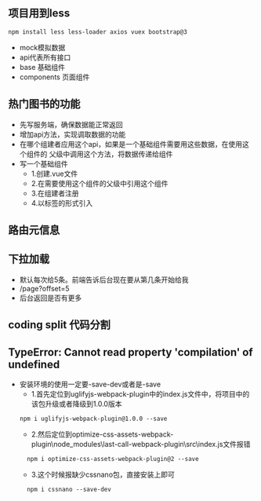 ## 项目用到less
```angular2html
npm install less less-loader axios vuex bootstrap@3
```
- mock模拟数据
- api代表所有接口
- base 基础组件
- components 页面组件

## 热门图书的功能
- 先写服务端，确保数据能正常返回
- 增加api方法，实现调取数据的功能
- 在哪个组建者应用这个api，如果是一个基础组件需要用这些数据，在使用这个组件的
父级中调用这个方法，将数据传递给组件
- 写一个基础组件
  - 1.创建.vue文件
  - 2.在需要使用这个组件的父级中引用这个组件
  - 3.在组建者注册
  - 4.以标签的形式引入
  

## 路由元信息


## 下拉加载
- 默认每次给5条。前端告诉后台现在要从第几条开始给我
- /page?offset=5
- 后台返回是否有更多

## coding split 代码分割


## TypeError: Cannot read property 'compilation' of undefined
- 安装环境的使用一定要-save-dev或者是-save
  - 1.首先定位到uglifyjs-webpack-plugin中的index.js文件中，将项目中的该包升级或者降级到1.0.0版本
  ```
  npm i uglifyjs-webpack-plugin@1.0.0 --save
  ```
  - 2.然后定位到optimize-css-assets-webpack-plugin\node_modules\last-call-webpack-plugin\src\index.js文件报错
  ```
    npm i optimize-css-assets-webpack-plugin@2 --save
  ```
  - 3.这个时候报缺少cssnano包，直接安装上即可
  ```angular2html
    npm i cssnano --save-dev
  ```

